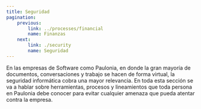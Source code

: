 ```yaml
---
title: Seguridad
pagination:
    previous:
        link: ../processes/financial
        name: Finanzas
    next: 
        link: ./security
        name: Seguridad
---
```


En las empresas de Software como Paulonia, en donde la gran mayoría de documentos, conversaciones y trabajo se hacen de forma virtual, la seguridad informática cobra una mayor relevancia. En toda esta sección se va a hablar sobre herramientas, procesos y lineamientos que toda persona en Paulonia debe conocer para evitar cualquier amenaza que pueda atentar contra la empresa.
